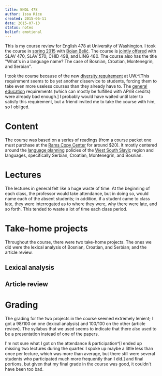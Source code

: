 ```yaml
---
title: ENGL 478
author: Issa Rice
created: 2015-06-11
date: 2015-07-13
status: notes
belief: emotional
---
```


This is my course review for English 478 at University of Washington.
I took the course in [spring 2015] with [Bojan Belić][belic].
The course is [jointly offered] with SLAV 470, SLAV 570, CHID 498, and
LING 480. The course also has the title "What's in a language name? The
case of Bosnian, Croatian, Montenegrin, and Serbian".

[spring 2015]: spring-2015-at-the-university-of-washington
[belic]: https://slavic.washington.edu/people/bojan-belic
[jointly offered]: https://depts.washington.edu/registra/curriculum/jointCourses.php

I took the course because of the new [diversity requirement] at
UW.^[This requirement seems to be yet another disservice to students, forcing them to take even more useless courses than they already have to. The [general education](http://www.benkuhn.net/gened) requirements (which can mostly be fulfilled with AP/IB credits) were already bad enough.] I probably would have waited until later to satisfy this
requirement, but a friend invited me to take the course with him, so I
obliged.

[diversity requirement]: https://web.archive.org/web/20150210074236/https://www.washington.edu/uaa/advising/general-education-requirements/diversity/

# Content

The course was based on a series of readings (from a course packet one
must purchase at the [Rams Copy Center](http://www.ramscopy.com/) for around $20). It mostly centered around the [language planning](!w) policies of the [West South Slavic](!w) region and languages, specifically Serbian, Croatian, Montenegrin, and Bosnian.

# Lectures

The lectures in general felt like a huge waste of time. At the beginning of each class, the professor would take attendance, but in doing so, would name each of the absent students; in addition, if a student came to class late, they were interrogated as to where they were, why there were late, and so forth. This tended to waste a lot of time each class period.

# Take-home projects

Throughout the course, there were two take-home projects. The ones we did were the lexical analysis of Bosnian, Croatian, and Serbian; and the article review.

## Lexical analysis

## Article review

# Grading

The grading for the two projects in the course seemed extremely lenient;
I got a 98/100  on one (lexical analysis) and 100/100 on the other
(article review). The syllabus that we used seems to indicate that there
also used to be a presentation instead of one of the papers.

I'm not sure what I got on the attendance \& participation^[I ended up missing two lectures during the quarter. I spoke up maybe a little less than once per lecture, which was more than average, but there still were several students who participated much more frequently than I did.] and final portions, but given that my final grade in the course was good, it couldn't have been too bad.
